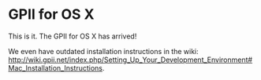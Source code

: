 # GPII for OS X

This is it.  The GPII for OS X has arrived!

We even have outdated installation instructions in the wiki: http://wiki.gpii.net/index.php/Setting_Up_Your_Development_Environment#Mac_Installation_Instructions. 
